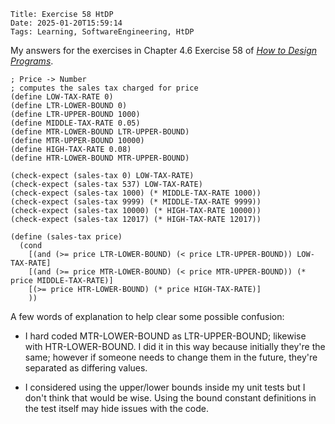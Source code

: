     Title: Exercise 58 HtDP
    Date: 2025-01-20T15:59:14
    Tags: Learning, SoftwareEngineering, HtDP

My answers for the exercises in Chapter 4.6 Exercise 58 of [_How to Design Programs_](https://htdp.org/2024-11-6/Book/index.html).

<!-- more -->

```racket
; Price -> Number
; computes the sales tax charged for price
(define LOW-TAX-RATE 0)
(define LTR-LOWER-BOUND 0)
(define LTR-UPPER-BOUND 1000)
(define MIDDLE-TAX-RATE 0.05)
(define MTR-LOWER-BOUND LTR-UPPER-BOUND)
(define MTR-UPPER-BOUND 10000)
(define HIGH-TAX-RATE 0.08)
(define HTR-LOWER-BOUND MTR-UPPER-BOUND)

(check-expect (sales-tax 0) LOW-TAX-RATE)
(check-expect (sales-tax 537) LOW-TAX-RATE)
(check-expect (sales-tax 1000) (* MIDDLE-TAX-RATE 1000))
(check-expect (sales-tax 9999) (* MIDDLE-TAX-RATE 9999))
(check-expect (sales-tax 10000) (* HIGH-TAX-RATE 10000))
(check-expect (sales-tax 12017) (* HIGH-TAX-RATE 12017))

(define (sales-tax price)
  (cond
    [(and (>= price LTR-LOWER-BOUND) (< price LTR-UPPER-BOUND)) LOW-TAX-RATE]
    [(and (>= price MTR-LOWER-BOUND) (< price MTR-UPPER-BOUND)) (* price MIDDLE-TAX-RATE)]
    [(>= price HTR-LOWER-BOUND) (* price HIGH-TAX-RATE)]
    ))

```

A few words of explanation to help clear some possible confusion:

* I hard coded MTR-LOWER-BOUND as LTR-UPPER-BOUND; likewise with HTR-LOWER-BOUND. I did it in this way because initially they're the same; however if someone needs to change them in the future, they're separated as differing values.

* I considered using the upper/lower bounds inside my unit tests but I don't think that would be wise.  Using the bound constant definitions in the test itself may hide issues with the code.
